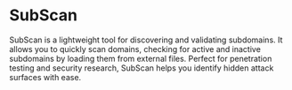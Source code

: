 # SubScan
SubScan is a lightweight tool for discovering and validating subdomains. It allows you to quickly scan domains, checking for active and inactive subdomains by loading them from external files. Perfect for penetration testing and security research, SubScan helps you identify hidden attack surfaces with ease.
